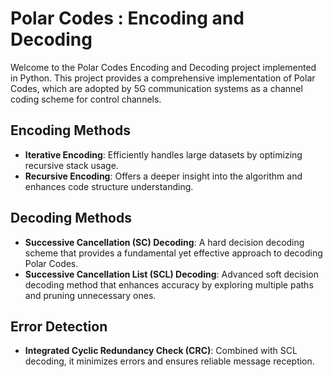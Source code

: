 # Polar Codes : Encoding and Decoding

Welcome to the Polar Codes Encoding and Decoding project implemented in Python. This project provides a comprehensive implementation of Polar Codes, which are adopted by 5G communication systems as a channel coding scheme for control channels.

## Encoding Methods

- **Iterative Encoding**: Efficiently handles large datasets by optimizing recursive stack usage.
- **Recursive Encoding**: Offers a deeper insight into the algorithm and enhances code structure understanding.

## Decoding Methods

- **Successive Cancellation (SC) Decoding**: A hard decision decoding scheme that provides a fundamental yet effective approach to decoding Polar Codes.
- **Successive Cancellation List (SCL) Decoding**: Advanced soft decision decoding method that enhances accuracy by exploring multiple paths and pruning unnecessary ones.

## Error Detection

- **Integrated Cyclic Redundancy Check (CRC)**: Combined with SCL decoding, it minimizes errors and ensures reliable message reception.

